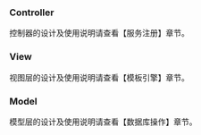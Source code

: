 ### Controller
控制器的设计及使用说明请查看【服务注册】章节。

### View
视图层的设计及使用说明请查看【模板引擎】章节。

### Model
模型层的设计及使用说明请查看【数据库操作】章节。



